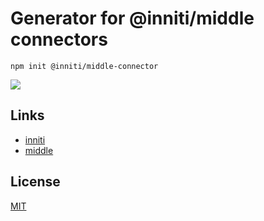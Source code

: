 # Generator for @inniti/middle connectors

```
npm init @inniti/middle-connector
```

[![](https://img.shields.io/npm/v/@inniti/create-middle-connector?style=flat-square)](https://www.npmjs.com/package/@inniti/create-middle-connector)

## Links

- [inniti](https://www.inniti.de)
- [middle](https://middle.inniti.de)

## License

[MIT](https://opensource.org/licenses/MIT)
